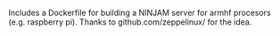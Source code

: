 Includes a Dockerfile for building a NINJAM server for armhf procesors (e.g. raspberry pi). Thanks to github.com/zeppelinux/ for the idea.